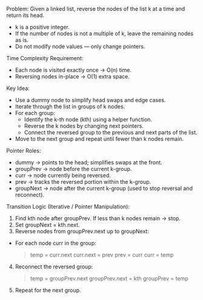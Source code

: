 Problem:
Given a linked list, reverse the nodes of the list k at a time and return its head.

- k is a positive integer.
- If the number of nodes is not a multiple of k, leave the remaining nodes as is.
- Do not modify node values — only change pointers.

Time Complexity Requirement:

- Each node is visited exactly once → O(n) time.
- Reversing nodes in-place → O(1) extra space.

Key Idea:

- Use a dummy node to simplify head swaps and edge cases.
- Iterate through the list in groups of k nodes.
- For each group:
  - Identify the k-th node (kth) using a helper function.
  - Reverse the k nodes by changing next pointers.
  - Connect the reversed group to the previous and next parts of the list.
- Move to the next group and repeat until fewer than k nodes remain.

Pointer Roles:

- dummy → points to the head; simplifies swaps at the front.
- groupPrev → node before the current k-group.
- curr → node currently being reversed.
- prev → tracks the reversed portion within the k-group.
- groupNext → node after the current k-group (used to stop reversal and reconnect).

Transition Logic (Iterative / Pointer Manipulation):

1. Find kth node after groupPrev. If less than k nodes remain → stop.
2. Set groupNext = kth.next.
3. Reverse nodes from groupPrev.next up to groupNext:

- For each node curr in the group:
  > temp = curr.next
  > curr.next = prev
  > prev = curr
  > curr = temp

4. Reconnect the reversed group:
   > temp = groupPrev.next
   > groupPrev.next = kth
   > groupPrev = temp
5. Repeat for the next group.
